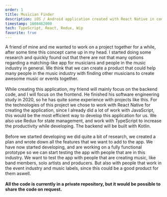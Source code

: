 ```yaml
---
order: 1
title: Musician Finder
description: iOS / Android application created with React Native in combination with Redux and the power of TypeScript. Musician Finder is an app for everyone that does something with music, it could be used to find a singer for your new song, or a band to jam with.
timestamp: 1608462000
tech: TypeScript, React, Redux, Wip
favorite: true
---
```


A friend of mine and me wanted to work on a project together for a while, after some time this concept came up in my head. I started doing some research and quickly found out that there are not that many options regarding a matching-like app for musicians and people in the music industry in general. We think that we can create a product that could help many people in the music industry with finding other musicians to create awesome music or events together.  
&nbsp;  
While creating this application, my friend will mainly focus on the backend code, and I will focus on the frontend. He finished his software engineering study in 2020, so he has quite some experience with projects like this. For the technologies of this project we chose to work with React Native for creating the application, since I already did a lot of work with JavaScript, this would be the most efficient way to develop this application for us. We also use Redux for state management, and work with TypeScript to increase the productivity while developing. The backend will be built with Kotlin.  
&nbsp;  
Before we started developing we did quite a bit of research, we created a plan and wrote down all the features that we want to add to the app. We have now started developing, and are working on a fully functional prototype so we can start testing the app with people that are in this industry. We want to test the app with people that are creating music, like band members, solo artists and producers. But also with people that work in the event industry and music labels, since this could be a good product for them aswell.  
&nbsp;  
**All the code is currently in a private repository, but it would be possible to share the code on request.**